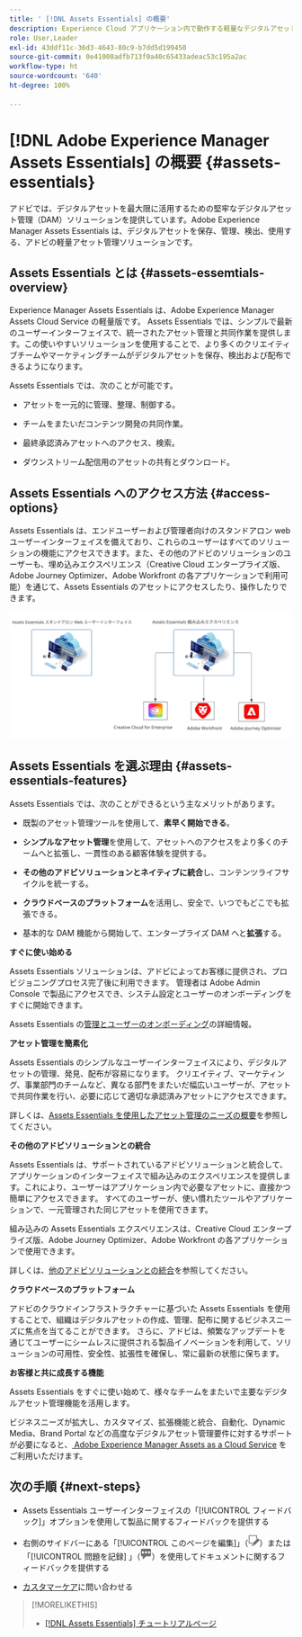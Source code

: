 ```yaml
---
title: ' [!DNL Assets Essentials] の概要'
description: Experience Cloud アプリケーション内で動作する軽量なデジタルアセット管理ツールである Experience Manager Assets Essentials を使用してアセットを管理します。
role: User,Leader
exl-id: 43ddf11c-36d3-4643-80c9-b7dd5d199450
source-git-commit: 0e41008adfb713f0a40c65433adeac53c195a2ac
workflow-type: ht
source-wordcount: '640'
ht-degree: 100%

---
```


# [!DNL Adobe Experience Manager Assets Essentials] の概要 {#assets-essentials}

<!-- TBD: Update this banner to remove Beta label. 
![Banner image for beta docs](assets/do-not-localize/banner-image-beta-docs.png)

-->

アドビでは、デジタルアセットを最大限に活用するための堅牢なデジタルアセット管理（DAM）ソリューションを提供しています。Adobe Experience Manager Assets Essentials は、デジタルアセットを保存、管理、検出、使用する、アドビの軽量アセット管理ソリューションです。

## Assets Essentials とは {#assets-essemtials-overview}

Experience Manager Assets Essentials は、Adobe Experience Manager Assets Cloud Service の軽量版です。 Assets Essentials では、シンプルで最新のユーザーインターフェイスで、統一されたアセット管理と共同作業を提供します。この使いやすいソリューションを使用することで、より多くのクリエイティブチームやマーケティングチームがデジタルアセットを保存、検出および配布できるようになります。

Assets Essentials では、次のことが可能です。

* アセットを一元的に管理、整理、制御する。

* チームをまたいだコンテンツ開発の共同作業。

* 最終承認済みアセットへのアクセス、検索。

* ダウンストリーム配信用のアセットの共有とダウンロード。

## Assets Essentials へのアクセス方法 {#access-options}

Assets Essentials は、エンドユーザーおよび管理者向けのスタンドアロン web ユーザーインターフェイスを備えており、これらのユーザーはすべてのソリューションの機能にアクセスできます。また、その他のアドビのソリューションのユーザーも、埋め込みエクスペリエンス（Creative Cloud エンタープライズ版、Adobe Journey Optimizer、Adobe Workfront の各アプリケーションで利用可能）を通じて、Assets Essentials のアセットにアクセスしたり、操作したりできます。

![その他のソリューションとの統合](assets/assets-essentials-integration.svg)

## Assets Essentials を選ぶ理由 {#assets-essentials-features}

Assets Essentials では、次のことができるという主なメリットがあります。

* 既製のアセット管理ツールを使用して、**素早く開始できる**。

* **シンプルなアセット管理**&#x200B;を使用して、アセットへのアクセスをより多くのチームへと拡張し、一貫性のある顧客体験を提供する。

* **その他のアドビソリューションとネイティブに統合**&#x200B;し、コンテンツライフサイクルを統一する。

* **クラウドベースのプラットフォーム**&#x200B;を活用し、安全で、いつでもどこでも拡張できる。

* 基本的な DAM 機能から開始して、エンタープライズ DAM へと&#x200B;**拡張**&#x200B;する。

**すぐに使い始める**

Assets Essentials ソリューションは、アドビによってお客様に提供され、プロビジョニングプロセス完了後に利用できます。 管理者は Adobe Admin Console で製品にアクセスでき、システム設定とユーザーのオンボーディングをすぐに開始できます。

Assets Essentials の[管理とユーザーのオンボーディング](deploy-administer.md)の詳細情報。

**アセット管理を簡素化**

Assets Essentials のシンプルなユーザーインターフェイスにより、デジタルアセットの管理、発見、配布が容易になります。 クリエイティブ、マーケティング、事業部門のチームなど、異なる部門をまたいだ幅広いユーザーが、アセットで共同作業を行い、必要に応じて適切な承認済みアセットにアクセスできます。

詳しくは、[Assets Essentials を使用したアセット管理のニーズの概要](get-started.md)を参照してください。

**その他のアドビソリューションとの統合**

Assets Essentials は、サポートされているアドビソリューションと統合して、アプリケーションのインターフェイスで組み込みのエクスペリエンスを提供します。これにより、ユーザーはアプリケーション内で必要なアセットに、直接かつ簡単にアクセスできます。 すべてのユーザーが、使い慣れたツールやアプリケーションで、一元管理された同じアセットを使用できます。

組み込みの Assets Essentials エクスペリエンスは、Creative Cloud エンタープライズ版、Adobe Journey Optimizer、Adobe Workfront の各アプリケーションで使用できます。

詳しくは、[他のアドビソリューションとの統合](integration.md)を参照してください。

**クラウドベースのプラットフォーム**

アドビのクラウドインフラストラクチャーに基づいた Assets Essentials を使用することで、組織はデジタルアセットの作成、管理、配布に関するビジネスニーズに焦点を当てることができます。 さらに、アドビは、頻繁なアップデートを通じてユーザーにシームレスに提供される製品イノベーションを利用して、ソリューションの可用性、安全性、拡張性を確保し、常に最新の状態に保ちます。

**お客様と共に成長する機能**

Assets Essentials をすぐに使い始めて、様々なチームをまたいで主要なデジタルアセット管理機能を活用します。

ビジネスニーズが拡大し、カスタマイズ、拡張機能と統合、自動化、Dynamic Media、Brand Portal などの高度なデジタルアセット管理要件に対するサポートが必要になると、[ Adobe Experience Manager Assets as a Cloud Service](https://experienceleague.adobe.com/docs/experience-manager-cloud-service/content/assets/home.html?lang=ja) をご利用いただけます。


## 次の手順 {#next-steps}

* Assets Essentials ユーザーインターフェイスの「[!UICONTROL フィードバック]」オプションを使用して製品に関するフィードバックを提供する

* 右側のサイドバーにある「[!UICONTROL このページを編集]」（![ページを編集](assets/do-not-localize/edit-page.png)）または「[!UICONTROL 問題を記録] 」（![GitHub イシューを作成](assets/do-not-localize/github-issue.png)）を使用してドキュメントに関するフィードバックを提供する

* [カスタマーケア](https://experienceleague.adobe.com/?support-solution=General&amp;lang=ja#support)に問い合わせる


>[!MORELIKETHIS]
>
>* [[!DNL Assets Essentials] チュートリアルページ](https://experienceleague.adobe.com/docs/experience-manager-learn/assets-essentials/overview.html?lang=ja)

